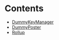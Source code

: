 

# Contents
- [DummyKeyManager](DummyKeyManager.sol/contract.DummyKeyManager.md)
- [DummyPoster](DummyPoster.sol/contract.DummyPoster.md)
- [Rollup](Rollup.sol/contract.Rollup.md)
